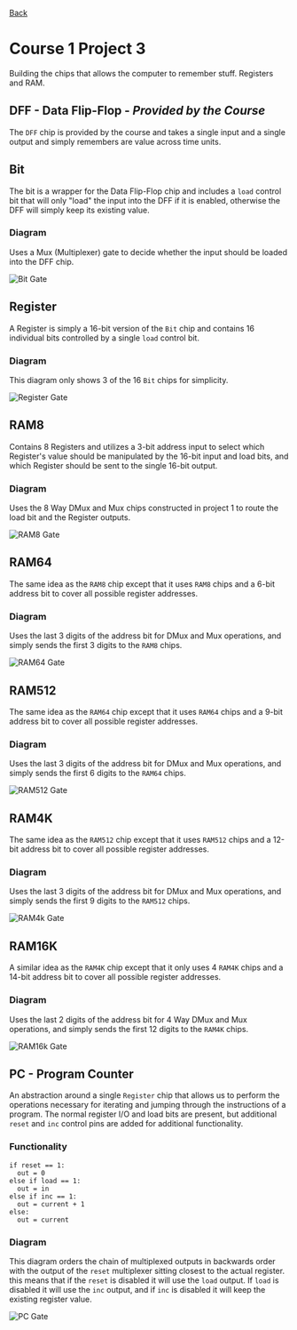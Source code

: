 [Back](../../README.md)

# Course 1 Project 3

Building the chips that allows the computer to remember stuff. Registers and RAM.

## DFF - Data Flip-Flop - **_Provided by the Course_**

The `DFF` chip is provided by the course and takes a single input and a single output and simply remembers are value across time units.

## Bit

The bit is a wrapper for the Data Flip-Flop chip and includes a `load` control bit that will only "load" the input into the DFF if it is enabled, otherwise the DFF will simply keep its existing value.

### Diagram

Uses a Mux (Multiplexer) gate to decide whether the input should be loaded into the DFF chip.

![Bit Gate](./diagrams/bit.png)

## Register

A Register is simply a 16-bit version of the `Bit` chip and contains 16 individual bits controlled by a single `load` control bit.

### Diagram

This diagram only shows 3 of the 16 `Bit` chips for simplicity.

![Register Gate](./diagrams/register.png)

## RAM8

Contains 8 Registers and utilizes a 3-bit address input to select which Register's value should be manipulated by the 16-bit input and load bits, and which Register should be sent to the single 16-bit output.

### Diagram

Uses the 8 Way DMux and Mux chips constructed in project 1 to route the load bit and the Register outputs.

![RAM8 Gate](./diagrams/ram8.png)

## RAM64

The same idea as the `RAM8` chip except that it uses `RAM8` chips and a 6-bit address bit to cover all possible register addresses.

### Diagram

Uses the last 3 digits of the address bit for DMux and Mux operations, and simply sends the first 3 digits to the `RAM8` chips.

![RAM64 Gate](./diagrams/ram64.png)

## RAM512

The same idea as the `RAM64` chip except that it uses `RAM64` chips and a 9-bit address bit to cover all possible register addresses.

### Diagram

Uses the last 3 digits of the address bit for DMux and Mux operations, and simply sends the first 6 digits to the `RAM64` chips.

![RAM512 Gate](./diagrams/ram512.png)

## RAM4K

The same idea as the `RAM512` chip except that it uses `RAM512` chips and a 12-bit address bit to cover all possible register addresses.

### Diagram

Uses the last 3 digits of the address bit for DMux and Mux operations, and simply sends the first 9 digits to the `RAM512` chips.

![RAM4k Gate](./diagrams/ram4k.png)

## RAM16K

A similar idea as the `RAM4K` chip except that it only uses 4 `RAM4K` chips and a 14-bit address bit to cover all possible register addresses.

### Diagram

Uses the last 2 digits of the address bit for 4 Way DMux and Mux operations, and simply sends the first 12 digits to the `RAM4K` chips.

![RAM16k Gate](./diagrams/ram16k.png)

## PC - Program Counter

An abstraction around a single `Register` chip that allows us to perform the operations necessary for iterating and jumping through the instructions of a program. The normal register I/O and load bits are present, but additional `reset` and `inc` control pins are added for additional functionality.

### Functionality

```
if reset == 1:
  out = 0
else if load == 1:
  out = in
else if inc == 1:
  out = current + 1
else:
  out = current
```

### Diagram

This diagram orders the chain of multiplexed outputs in backwards order with the output of the `reset` multiplexer sitting closest to the actual register. this means that if the `reset` is disabled it will use the `load` output. If `load` is disabled it will use the `inc` output, and if `inc` is disabled it will keep the existing register value.

![PC Gate](./diagrams/pc.png)